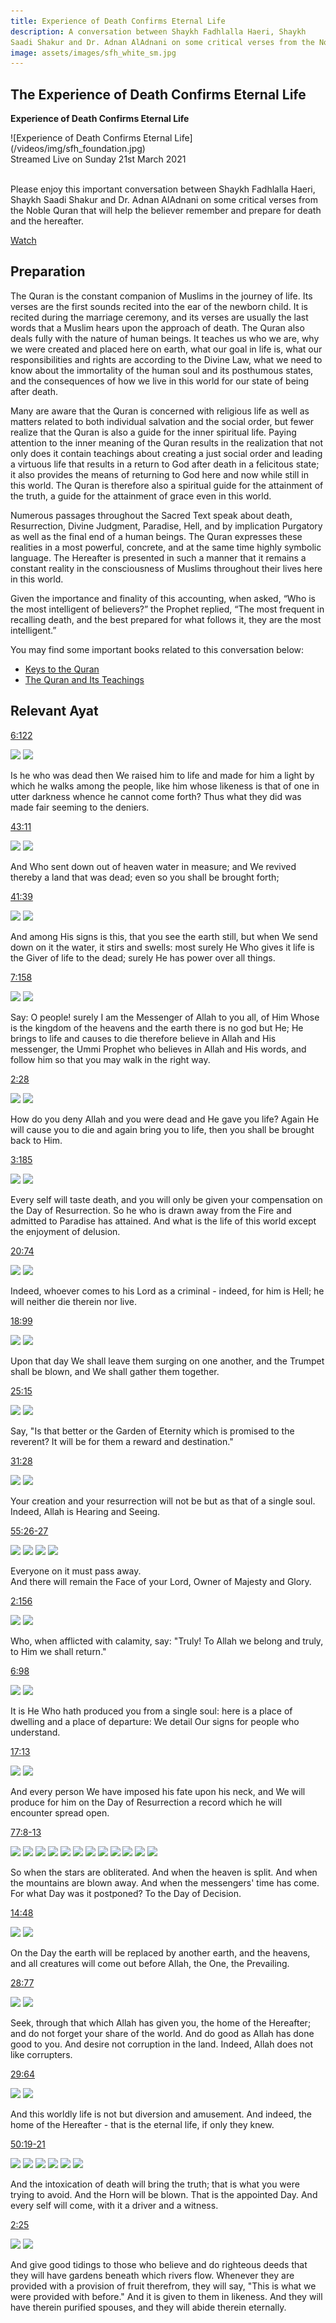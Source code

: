 ```yaml
---
title: Experience of Death Confirms Eternal Life
description: A conversation between Shaykh Fadhlalla Haeri, Shaykh
Saadi Shakur and Dr. Adnan AlAdnani on some critical verses from the Noble Quran that will help the believer remember and prepare for death and the hereafter.
image: assets/images/sfh_white_sm.jpg
---
```


## The Experience of Death Confirms Eternal Life

<div markdown="1" class="card article sidebar center">

**Experience of Death Confirms Eternal Life**

<div markdown="2" class="article-image">
![Experience of Death Confirms Eternal Life](/videos/img/sfh_foundation.jpg)
</div>

<div markdown="3" class="article-para">
Streamed Live on Sunday 21st March 2021<br/><br/> 

Please enjoy this important conversation between Shaykh Fadhlalla Haeri, Shaykh
Saadi Shakur and Dr. Adnan AlAdnani on some critical verses from the Noble Quran that will help the believer remember and prepare for death and the hereafter.
</div>

<div markdown="3" class="article-link">
<a href="https://www.youtube.com/watch?v=MdTchFnJ-FI" target="_blank" rel="noopener noreferrer">Watch</a>
</div>

</div>

## Preparation

The Quran is the constant companion of Muslims in the journey of life. Its verses are the first sounds recited into the ear of the newborn child. It is recited during the marriage ceremony, and its verses are usually the last words that a Muslim hears upon the approach of death. The Quran also deals fully with the nature of human beings. It teaches us who we are, why we were created and placed here on earth, what our goal in life is, what our responsibilities and rights are according to the Divine Law, what we need to know about the immortality of the human soul and its posthumous states, and the consequences of how we live in this world for our state of being after death.  

Many are aware that the Quran is concerned with religious life as well as matters related to both individual salvation and the social order, but fewer realize that the Quran is also a guide for the inner spiritual life. Paying attention to the inner meaning of the Quran results in the realization that not only does it contain teachings about creating a just social order and leading a virtuous life that results in a return to God after death in a felicitous state; it also provides the means of returning to God here and now while still in this world. The Quran is therefore also a spiritual guide for the attainment of the truth, a guide for the attainment of grace even in this world.  

Numerous passages throughout the Sacred Text speak about death, Resurrection, Divine Judgment, Paradise, Hell, and by implication Purgatory as well as the final end of a human beings. The Quran expresses these realities in a most powerful, concrete, and at the same time highly symbolic language. The Hereafter is presented in such a manner that it remains a constant reality in the consciousness of Muslims throughout their lives here in this world.  

Given the importance and finality of this accounting, when asked, “Who is the most intelligent of believers?” the Prophet replied, “The most frequent in recalling death, and the best prepared for what follows it, they are the most intelligent.” 

You may find some important books related to this conversation below:

- <a href="https://www.amazon.com/Keys-Quran-Commentary-Juz-Amma/dp/1928329047" target="_blank">Keys to the Quran</a>
- <a href="https://zahrapublications.pub/#theQuranAndItsTeachings" target="_blank">The Quran and Its Teachings</a>

## Relevant Ayat

<a href="https://quran.com/6/122" target="_blank" rel="noopener noreferrer">6:122</a>

<img class="quran" src="../../../img/cattle_6_122.png" />

<img class="quran-m" src="../../../img/m_cattle_6_122.png" />

Is he who was dead then We raised him to life and made for him a light by which he walks among
the people, like him whose likeness is that of one in utter darkness whence he cannot come forth? Thus what they did was made fair seeming to the deniers.

<a href="https://quran.com/43/11" target="_blank" rel="noopener noreferrer">43:11</a>

<img class="quran" src="../../../img/gold_43_11.png" />

<img class="quran-m" src="../../../img/m_gold_43_11.png" />

And Who sent down out of heaven water in measure; and We revived thereby a land that was dead;
even so you shall be brought forth;

<a href="https://quran.com/41/39" target="_blank" rel="noopener noreferrer">41:39</a>

<img class="quran" src="../../../img/explained_41_39.png" />

<img class="quran-m" src="../../../img/m_explained_41_39.png" />

And among His signs is this, that you see the earth still, but when We send down on it the water, it stirs and swells: most surely He Who gives it life is the Giver of life to the dead; surely He has power over all things.

<a href="https://quran.com/7/158" target="_blank" rel="noopener noreferrer">7:158</a>

<img class="quran" src="../../../img/heights_7_158.png" />

<img class="quran-m" src="../../../img/m_heights_7_158.png" />

Say: O people! surely I am the Messenger of Allah to you all, of Him Whose is the kingdom of the
heavens and the earth there is no god but He; He brings to life and causes to die therefore believe in Allah and His messenger, the Ummi Prophet who believes in Allah and His words, and follow him so that you may walk in the right way.

<a href="https://quran.com/2/28" target="_blank" rel="noopener noreferrer">2:28</a>

<img class="quran" src="../../../img/cow_2_28.png" />

<img class="quran-m" src="../../../img/m_cow_2_28.png" />

How do you deny Allah and you were dead and He gave you life? Again He will cause you to die and
again bring you to life, then you shall be brought back to Him.

<a href="https://quran.com/3/185" target="_blank" rel="noopener noreferrer">3:185</a>

<img class="quran" src="../../../img/imran_3_185.png" />

<img class="quran-m" src="../../../img/m_imran_3_185.png" />

Every self will taste death, and you will only be given your compensation on the Day of Resurrection. So he who is drawn away from the Fire and admitted to Paradise has attained. And what is the life of this world except the enjoyment of delusion.

<a href="https://quran.com/20/74" target="_blank" rel="noopener noreferrer">20:74</a>

<img class="quran" src="../../../img/taha_20_74.png" />

<img class="quran-m" src="../../../img/m_taha_20_74.png" />

Indeed, whoever comes to his Lord as a criminal - indeed, for him is Hell; he will neither die therein nor live.

<a href="https://quran.com/18/99" target="_blank" rel="noopener noreferrer">18:99</a>

<img class="quran" src="../../../img/kahf_18_99.png" />

<img class="quran-m" src="../../../img/m_kahf_18_99.png" />

Upon that day We shall leave them surging on one another, and the Trumpet shall be blown, and We
shall gather them together.

<a href="https://quran.com/25/15" target="_blank" rel="noopener noreferrer">25:15</a>

<img class="quran" src="../../../img/furqan_25_15.png" />

<img class="quran-m" src="../../../img/m_furqan_25_15.png" />

Say, &quot;Is that better or the Garden of Eternity which is promised to the reverent? It will be for them a reward and destination.&quot;

<a href="https://quran.com/31/28" target="_blank" rel="noopener noreferrer">31:28</a>

<img class="quran" src="../../../img/luqman_31_28.png" />

<img class="quran-m" src="../../../img/m_luqman_31_28.png" />

Your creation and your resurrection will not be but as that of a single soul. Indeed, Allah is Hearing and Seeing.

<a href="https://quran.com/55/26-27" target="_blank" rel="noopener noreferrer">55:26-27</a>

<img class="quran" src="../../../img/rahman_55_26.png" />

<img class="quran-m" src="../../../img/m_rahman_55_26.png" />

<img class="quran" src="../../../img/rahman_55_27.png" />

<img class="quran-m" src="../../../img/m_rahman_55_27.png" />

Everyone on it must pass away.<br/>
And there will remain the Face of your Lord, Owner of Majesty and Glory.

<a href="https://quran.com/2/156" target="_blank" rel="noopener noreferrer">2:156</a>

<img class="quran" src="../../../img/cow_2_156.png" />

<img class="quran-m" src="../../../img/m_cow_2_156.png" />

Who, when afflicted with calamity, say: &quot;Truly! To Allah we belong and truly, to Him we shall return.&quot;

<a href="https://quran.com/6/98" target="_blank" rel="noopener noreferrer">6:98</a>

<img class="quran" src="../../../img/cattle_6_98.png" />

<img class="quran-m" src="../../../img/m_cattle_6_98.png" />

It is He Who hath produced you from a single soul: here is a place of dwelling and a place of
departure: We detail Our signs for people who understand.

<a href="https://quran.com/17/13" target="_blank" rel="noopener noreferrer">17:13</a>

<img class="quran" src="../../../img/isra_17_13.png" />

<img class="quran-m" src="../../../img/m_isra_17_13.png" />

And every person We have imposed his fate upon his neck, and We will produce for him on the Day
of Resurrection a record which he will encounter spread open.

<a href="https://quran.com/77/8-13" target="_blank" rel="noopener noreferrer">77:8-13</a>

<img class="quran" src="../../../img/mursalat_77_8.png" />

<img class="quran-m" src="../../../img/m_mursalat_77_8.png" />

<img class="quran" src="../../../img/mursalat_77_9.png" />

<img class="quran-m" src="../../../img/m_mursalat_77_9.png" />

<img class="quran" src="../../../img/mursalat_77_10.png" />

<img class="quran-m" src="../../../img/m_mursalat_77_10.png" />

<img class="quran" src="../../../img/mursalat_77_11.png" />

<img class="quran-m" src="../../../img/m_mursalat_77_11.png" />

<img class="quran" src="../../../img/mursalat_77_12.png" />

<img class="quran-m" src="../../../img/m_mursalat_77_12.png" />

<img class="quran" src="../../../img/mursalat_77_13.png" />

<img class="quran-m" src="../../../img/m_mursalat_77_13.png" />

So when the stars are obliterated. And when the heaven is split. And when the mountains are blown away. And when the messengers&#39; time has come. For what Day was it postponed? To the Day of Decision.

<a href="https://quran.com/14/48" target="_blank" rel="noopener noreferrer">14:48</a>

<img class="quran" src="../../../img/ibrahim_14_48.png" />

<img class="quran-m" src="../../../img/m_ibrahim_14_48.png" />

On the Day the earth will be replaced by another earth, and the heavens, and all creatures will come out before Allah, the One, the Prevailing.

<a href="https://quran.com/28/77" target="_blank" rel="noopener noreferrer">28:77</a>

<img class="quran" src="../../../img/qasas_28_77.png" />

<img class="quran-m" src="../../../img/m_qasas_28_77.png" />

Seek, through that which Allah has given you, the home of the Hereafter; and do not forget your
share of the world. And do good as Allah has done good to you. And desire not corruption in the
land. Indeed, Allah does not like corrupters.

<a href="https://quran.com/29/64" target="_blank" rel="noopener noreferrer">29:64</a>

<img class="quran" src="../../../img/ankabut_29_64.png" />

<img class="quran-m" src="../../../img/m_ankabut_29_64.png" />

And this worldly life is not but diversion and amusement. And indeed, the home of the Hereafter - that is the eternal life, if only they knew.

<a href="https://quran.com/50/19-21" target="_blank" rel="noopener noreferrer">50:19-21</a>

<img class="quran" src="../../../img/qaf_50_19.png" />

<img class="quran-m" src="../../../img/m_qaf_50_19.png" />

<img class="quran" src="../../../img/qaf_50_20.png" />

<img class="quran-m" src="../../../img/m_qaf_50_20.png" />

<img class="quran" src="../../../img/qaf_50_21.png" />

<img class="quran-m" src="../../../img/m_qaf_50_21.png" />

And the intoxication of death will bring the truth; that is what you were trying to avoid. And the Horn will be blown. That is the appointed Day. And every self will come, with it a driver and a witness.

<a href="https://quran.com/2/25" target="_blank" rel="noopener noreferrer">2:25</a>

<img class="quran" src="../../../img/cow_2_25.png" />

<img class="quran-m" src="../../../img/m_cow_2_25.png" />

And give good tidings to those who believe and do righteous deeds that they will have gardens
beneath which rivers flow. Whenever they are provided with a provision of fruit therefrom, they will say, &quot;This is what we were provided with before.&quot; And it is given to them in likeness. And they will have therein purified spouses, and they will abide therein eternally.
